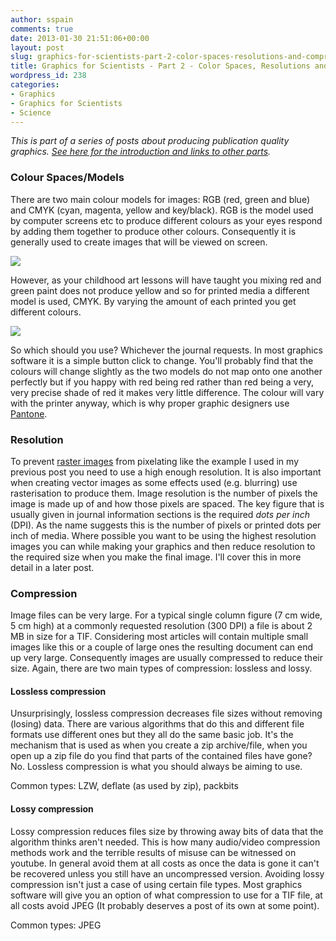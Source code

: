 ```yaml
---
author: sspain
comments: true
date: 2013-01-30 21:51:06+00:00
layout: post
slug: graphics-for-scientists-part-2-color-spaces-resolutions-and-compression
title: Graphics for Scientists - Part 2 - Color Spaces, Resolutions and Compression
wordpress_id: 238
categories:
- Graphics
- Graphics for Scientists
- Science
---
```


_This is part of a series of posts about producing publication quality graphics. [See here for the introduction and links to other parts](http://sebspain.co.uk/graphics/graphics-for-scientists-intro/)._


### Colour Spaces/Models




There are two main colour models for images: RGB (red, green and blue) and CMYK (cyan, magenta, yellow and key/black). RGB is the model used by computer screens etc to produce different colours as your eyes respond by adding them together to produce other colours. Consequently it is generally used to create images that will be viewed on screen.




![](http://upload.wikimedia.org/wikipedia/commons/c/c2/AdditiveColor.svg)


However, as your childhood art lessons will have taught you mixing red and green paint does not produce yellow and so for printed media a different model is used, CMYK. By varying the amount of each printed you get different colours.


![](http://upload.wikimedia.org/wikipedia/commons/1/19/SubtractiveColor.svg)




So which should you use? Whichever the journal requests. In most graphics software it is a simple button click to change. You'll probably find that the colours will change slightly as the two models do not map onto one another perfectly but if you happy with red being red rather than red being a very, very precise shade of red it makes very little difference. The colour will vary with the printer anyway, which is why proper graphic designers use [Pantone](http://en.wikipedia.org/wiki/Pantone#Pantone_Color_Matching_System).





### Resolution


To prevent [raster images](http://sebspain.co.uk/graphics/graphics-for-scientists-part-1-raster-vs-vector-graphics/) from pixelating like the example I used in my previous post you need to use a high enough resolution. It is also important when creating vector images as some effects used (e.g. blurring) use rasterisation to produce them. Image resolution is the number of pixels the image is made up of and how those pixels are spaced. The key figure that is usually given in journal information sections is the required _dots per inch_ (DPI). As the name suggests this is the number of pixels or printed dots per inch of media. Where possible you want to be using the highest resolution images you can while making your graphics and then reduce resolution to the required size when you make the final image. I'll cover this in more detail in a later post.


### Compression


Image files can be very large. For a typical single column figure (7 cm wide, 5 cm high) at a commonly requested resolution (300 DPI) a file is about 2 MB in size for a TIF. Considering most articles will contain multiple small images like this or a couple of large ones the resulting document can end up very large. Consequently images are usually compressed to reduce their size. Again, there are two main types of compression: lossless and lossy.


#### Lossless compression


Unsurprisingly, lossless compression decreases file sizes without removing (losing) data. There are various algorithms that do this and different file formats use different ones but they all do the same basic job. It's the mechanism that is used as when you create a zip archive/file, when you open up a zip file do you find that parts of the contained files have gone? No. Lossless compression is what you should always be aiming to use.

Common types: LZW, deflate (as used by zip), packbits


#### Lossy compression


Lossy compression reduces files size by throwing away bits of data that the algorithm thinks aren't needed. This is how many audio/video compression methods work and the terrible results of misuse can be witnessed on youtube. In general avoid them at all costs as once the data is gone it can't be recovered unless you still have an uncompressed version. Avoiding lossy compression isn't just a case of using certain file types. Most graphics software will give you an option of what compression to use for a TIF file, at all costs avoid JPEG (It probably deserves a post of its own at some point).

Common types: JPEG


